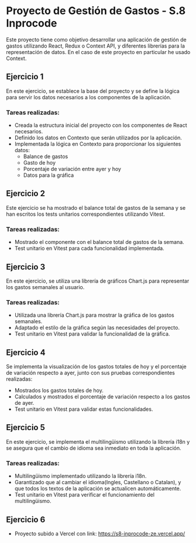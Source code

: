 # Proyecto de Gestión de Gastos - S.8 Inprocode

Este proyecto tiene como objetivo desarrollar una aplicación de gestión de gastos utilizando React, Redux o Context API, y diferentes librerías para la representación de datos. En el caso de este proyecto en particular he usado Context.

## Ejercicio 1

En este ejercicio, se establece la base del proyecto y se define la lógica para servir los datos necesarios a los componentes de la aplicación.

### Tareas realizadas:

- Creada la estructura inicial del proyecto con los componentes de React necesarios.
- Definido los datos en Contexto que serán utilizados por la aplicación.
- Implementada la lógica en Contexto para proporcionar los siguientes datos:
  - Balance de gastos
  - Gasto de hoy
  - Porcentaje de variación entre ayer y hoy
  - Datos para la gráfica

## Ejercicio 2

Este ejercicio se ha mostrado el balance total de gastos de la semana y se han escritos los tests unitarios correspondientes utilizando Vitest.

### Tareas realizadas:

- Mostrado el componente con el balance total de gastos de la semana.
- Test unitario en Vitest para cada funcionalidad implementada.

## Ejercicio 3

En este ejercicio, se utiliza una librería de gráficos Chart.js para representar los gastos semanales al usuario.

### Tareas realizadas:

- Utilizada una librería Chart.js para mostrar la gráfica de los gastos semanales.
- Adaptado el estilo de la gráfica según las necesidades del proyecto.
- Test unitario en Vitest para validar la funcionalidad de la gráfica.

## Ejercicio 4

Se implementa la visualización de los gastos totales de hoy y el porcentaje de variación respecto a ayer, junto con sus pruebas correspondientes realizadas:

- Mostrados los gastos totales de hoy.
- Calculados y mostrados el porcentaje de variación respecto a los gastos de ayer.
- Test unitario en Vitest para validar estas funcionalidades.

## Ejercicio 5

En este ejercicio, se implementa el multilingüismo utilizando la librería i18n y se asegura que el cambio de idioma sea inmediato en toda la aplicación.

### Tareas realizadas:

- Multilingüismo implementado utilizando la librería i18n.
- Garantizado que al cambiar el idioma(Ingles, Castellano o Catalan), y que todos los textos de la aplicación se actualicen automáticamente.
- Test unitario en Vitest para verificar el funcionamiento del multilingüismo.

## Ejercicio 6

- Proyecto subido a Vercel con link: https://s8-inprocode-ze.vercel.app/
